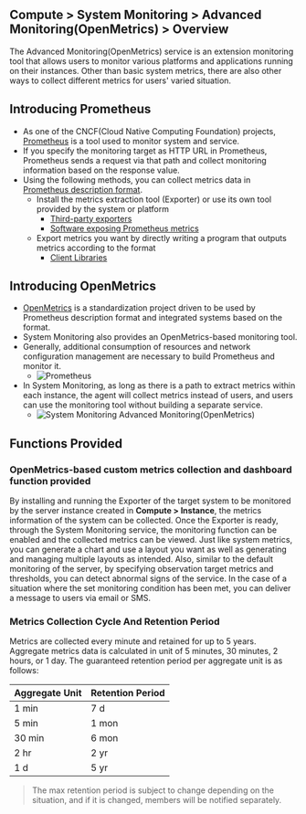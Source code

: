 ## Compute > System Monitoring > Advanced Monitoring(OpenMetrics) > Overview
The Advanced Monitoring(OpenMetrics) service is an extension monitoring tool that allows users to monitor various platforms and applications running on their instances.
Other than basic system metrics, there are also other ways to collect different metrics for users' varied situation.

## Introducing Prometheus

* As one of the CNCF(Cloud Native Computing Foundation) projects, [Prometheus](https://prometheus.io/) is a tool used to monitor system and service.
* If you specify the monitoring target as HTTP URL in Prometheus, Prometheus sends a request via that path and collect monitoring information based on the response value.
* Using the following methods, you can collect metrics data in [Prometheus description format](https://prometheus.io/docs/instrumenting/exposition_formats/).
  * Install the metrics extraction tool (Exporter) or use its own tool provided by the system or platform
    * [Third-party exporters](https://prometheus.io/docs/instrumenting/exporters/#third-party-exporters)
    * [Software exposing Prometheus metrics](https://prometheus.io/docs/instrumenting/exporters/#software-exposing-prometheus-metrics)
  * Export metrics you want by directly writing a program that outputs metrics according to the format
    * [Client Libraries](https://prometheus.io/docs/instrumenting/clientlibs/#client-libraries)

## Introducing OpenMetrics

* [OpenMetrics](https://github.com/OpenObservability/OpenMetrics/blob/master/OpenMetrics.md) is a standardization project driven to be used by Prometheus description format and integrated systems based on the format.
* System Monitoring also provides an OpenMetrics-based monitoring tool.
* Generally, additional consumption of resources and network configuration management are necessary to build Prometheus and monitor it.
    * ![Prometheus](https://static.toastoven.net/prod_system_monitoring/console_guide/open-metrics-overview-1.png)
* In System Monitoring, as long as there is a path to extract metrics within each instance, the agent will collect metrics instead of users, and users can use the monitoring tool without building a separate service.
    * ![System Monitoring Advanced Monitoring(OpenMetrics)](https://static.toastoven.net/prod_system_monitoring/console_guide/open-metrics-overview-2.png)

## Functions Provided

### OpenMetrics-based custom metrics collection and dashboard function provided

By installing and running the Exporter of the target system to be monitored by the server instance created in **Compute > Instance**, the metrics information of the system can be collected.
Once the Exporter is ready, through the System Monitoring service, the monitoring function can be enabled and the collected metrics can be viewed. Just like system metrics, you can generate a chart and use a layout you want as well as generating and managing multiple layouts as intended. Also, similar to the default monitoring of the server, by specifying observation target metrics and thresholds, you can detect abnormal signs of the service. In the case of a situation where the set monitoring condition has been met, you can deliver a message to users via email or SMS.


### Metrics Collection Cycle And Retention Period

Metrics are collected every minute and retained for up to 5 years. Aggregate metrics data is calculated in unit of 5 minutes, 30 minutes, 2 hours, or 1 day. The guaranteed retention period per aggregate unit is as follows:

| Aggregate Unit | Retention Period |
| -------------- | ---------------- |
| 1 min          | 7 d              |
| 5 min          | 1 mon            |
| 30 min         | 6 mon            |
| 2 hr           | 2 yr             |
| 1 d            | 5 yr             |

> The max retention period is subject to change depending on the situation, and if it is changed, members will be notified separately.
